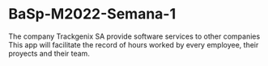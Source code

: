 # BaSp-M2022-Semana-1

The company Trackgenix SA provide software services to other companies
This app will facilitate the record of hours worked by every employee, their proyects and their team. 